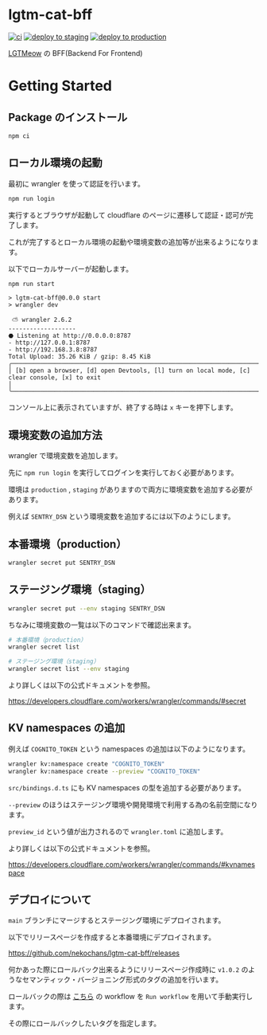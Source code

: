 # lgtm-cat-bff

[![ci](https://github.com/nekochans/lgtm-cat-bff/actions/workflows/ci.yml/badge.svg)](https://github.com/nekochans/lgtm-cat-bff/actions/workflows/ci.yml)
[![deploy to staging](https://github.com/nekochans/lgtm-cat-bff/actions/workflows/deploy-to-staging.yml/badge.svg)](https://github.com/nekochans/lgtm-cat-bff/actions/workflows/deploy-to-staging.yml)
[![deploy to production](https://github.com/nekochans/lgtm-cat-bff/actions/workflows/deploy-to-production.yml/badge.svg)](https://github.com/nekochans/lgtm-cat-bff/actions/workflows/deploy-to-production.yml)

[LGTMeow](https://lgtmeow.com) の BFF(Backend For Frontend)

# Getting Started

## Package のインストール

```bash
npm ci
```

## ローカル環境の起動

最初に wrangler を使って認証を行います。

```bash
npm run login
```

実行するとブラウザが起動して cloudflare のページに遷移して認証・認可が完了します。

これが完了するとローカル環境の起動や環境変数の追加等が出来るようになります。

以下でローカルサーバーが起動します。

```bash
npm run start
```

```
> lgtm-cat-bff@0.0.0 start
> wrangler dev

 ⛅️ wrangler 2.6.2
-------------------
⬣ Listening at http://0.0.0.0:8787
- http://127.0.0.1:8787
- http://192.168.3.8:8787
Total Upload: 35.26 KiB / gzip: 8.45 KiB
╭─────────────────────────────────────────────────────────────────────────────────────────────────────────────────────────────────────────────────────────────╮
│ [b] open a browser, [d] open Devtools, [l] turn on local mode, [c] clear console, [x] to exit                                                               │
╰─────────────────────────────────────────────────────────────────────────────────────────────────────────────────────────────────────────────────────────────╯
```

コンソール上に表示されていますが、終了する時は `x` キーを押下します。

## 環境変数の追加方法

wrangler で環境変数を追加します。

先に `npm run login` を実行してログインを実行しておく必要があります。

環境は `production` , `staging` がありますので両方に環境変数を追加する必要があります。

例えば `SENTRY_DSN` という環境変数を追加するには以下のようにします。

## 本番環境（production）

```bash
wrangler secret put SENTRY_DSN
```

## ステージング環境（staging）

```bash
wrangler secret put --env staging SENTRY_DSN
```

ちなみに環境変数の一覧は以下のコマンドで確認出来ます。

```bash
# 本番環境（production）
wrangler secret list

# ステージング環境（staging）
wrangler secret list --env staging
```

より詳しくは以下の公式ドキュメントを参照。

https://developers.cloudflare.com/workers/wrangler/commands/#secret

## KV namespaces の追加

例えば `COGNITO_TOKEN` という namespaces の追加は以下のようになります。

```bash
wrangler kv:namespace create "COGNITO_TOKEN"
wrangler kv:namespace create --preview "COGNITO_TOKEN"
```

`src/bindings.d.ts` にも KV namespaces の型を追加する必要があります。

`--preview` のほうはステージング環境や開発環境で利用する為の名前空間になります。

`preview_id` という値が出力されるので `wrangler.toml` に追加します。

より詳しくは以下の公式ドキュメントを参照。

https://developers.cloudflare.com/workers/wrangler/commands/#kvnamespace

## デプロイについて

`main` ブランチにマージするとステージング環境にデプロイされます。

以下でリリースページを作成すると本番環境にデプロイされます。

https://github.com/nekochans/lgtm-cat-bff/releases

何かあった際にロールバック出来るようにリリースページ作成時に `v1.0.2` のようなセマンティック・バージョニング形式のタグの追加を行います。

ロールバックの際は [こちら](https://github.com/nekochans/lgtm-cat-bff/actions/workflows/deploy-to-production.yml) の workflow を `Run workflow` を用いて手動実行します。

その際にロールバックしたいタグを指定します。
